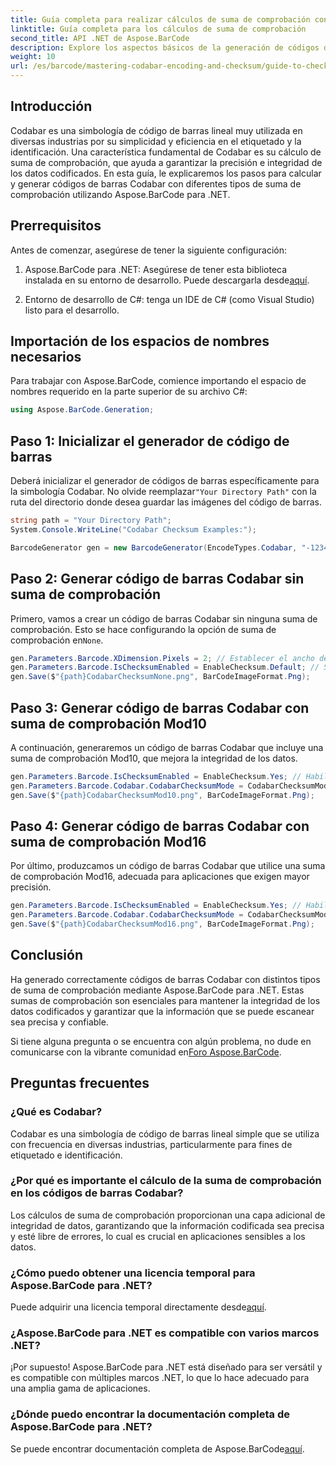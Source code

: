 ```yaml
---
title: Guía completa para realizar cálculos de suma de comprobación con Aspose.BarCode
linktitle: Guía completa para los cálculos de suma de comprobación
second_title: API .NET de Aspose.BarCode
description: Explore los aspectos básicos de la generación de códigos de barras Codabar con Aspose.BarCode para .NET. Esta guía paso a paso explica cómo crear códigos de barras con y sin sumas de comprobación, mejorando la integridad y la precisión de los datos.
weight: 10
url: /es/barcode/mastering-codabar-encoding-and-checksum/guide-to-checksum-calculation/
---
```

## Introducción

Codabar es una simbología de código de barras lineal muy utilizada en diversas industrias por su simplicidad y eficiencia en el etiquetado y la identificación. Una característica fundamental de Codabar es su cálculo de suma de comprobación, que ayuda a garantizar la precisión e integridad de los datos codificados. En esta guía, le explicaremos los pasos para calcular y generar códigos de barras Codabar con diferentes tipos de suma de comprobación utilizando Aspose.BarCode para .NET.

## Prerrequisitos

Antes de comenzar, asegúrese de tener la siguiente configuración:

1.  Aspose.BarCode para .NET: Asegúrese de tener esta biblioteca instalada en su entorno de desarrollo. Puede descargarla desde[aquí](https://releases.aspose.com/barcode/net/).
   
2. Entorno de desarrollo de C#: tenga un IDE de C# (como Visual Studio) listo para el desarrollo.


## Importación de los espacios de nombres necesarios

Para trabajar con Aspose.BarCode, comience importando el espacio de nombres requerido en la parte superior de su archivo C#:

```csharp
using Aspose.BarCode.Generation;
```

## Paso 1: Inicializar el generador de código de barras

 Deberá inicializar el generador de códigos de barras específicamente para la simbología Codabar. No olvide reemplazar`"Your Directory Path"` con la ruta del directorio donde desea guardar las imágenes del código de barras.

```csharp
string path = "Your Directory Path";
System.Console.WriteLine("Codabar Checksum Examples:");

BarcodeGenerator gen = new BarcodeGenerator(EncodeTypes.Codabar, "-12345-");
```

## Paso 2: Generar código de barras Codabar sin suma de comprobación

 Primero, vamos a crear un código de barras Codabar sin ninguna suma de comprobación. Esto se hace configurando la opción de suma de comprobación en`None`.

```csharp
gen.Parameters.Barcode.XDimension.Pixels = 2; // Establecer el ancho de las barras
gen.Parameters.Barcode.IsChecksumEnabled = EnableChecksum.Default; // Sin suma de comprobación
gen.Save($"{path}CodabarChecksumNone.png", BarCodeImageFormat.Png);
```

## Paso 3: Generar código de barras Codabar con suma de comprobación Mod10

A continuación, generaremos un código de barras Codabar que incluye una suma de comprobación Mod10, que mejora la integridad de los datos.

```csharp
gen.Parameters.Barcode.IsChecksumEnabled = EnableChecksum.Yes; // Habilitar suma de comprobación
gen.Parameters.Barcode.Codabar.CodabarChecksumMode = CodabarChecksumMode.Mod10; // Establecer Mod10
gen.Save($"{path}CodabarChecksumMod10.png", BarCodeImageFormat.Png);
```

## Paso 4: Generar código de barras Codabar con suma de comprobación Mod16

Por último, produzcamos un código de barras Codabar que utilice una suma de comprobación Mod16, adecuada para aplicaciones que exigen mayor precisión.

```csharp
gen.Parameters.Barcode.IsChecksumEnabled = EnableChecksum.Yes; // Habilitar suma de comprobación
gen.Parameters.Barcode.Codabar.CodabarChecksumMode = CodabarChecksumMode.Mod16; // Establecer Mod16
gen.Save($"{path}CodabarChecksumMod16.png", BarCodeImageFormat.Png);
```

## Conclusión

Ha generado correctamente códigos de barras Codabar con distintos tipos de suma de comprobación mediante Aspose.BarCode para .NET. Estas sumas de comprobación son esenciales para mantener la integridad de los datos codificados y garantizar que la información que se puede escanear sea precisa y confiable.

Si tiene alguna pregunta o se encuentra con algún problema, no dude en comunicarse con la vibrante comunidad en[Foro Aspose.BarCode](https://forum.aspose.com/c/barcode/13).

## Preguntas frecuentes

### ¿Qué es Codabar?

Codabar es una simbología de código de barras lineal simple que se utiliza con frecuencia en diversas industrias, particularmente para fines de etiquetado e identificación.

### ¿Por qué es importante el cálculo de la suma de comprobación en los códigos de barras Codabar?

Los cálculos de suma de comprobación proporcionan una capa adicional de integridad de datos, garantizando que la información codificada sea precisa y esté libre de errores, lo cual es crucial en aplicaciones sensibles a los datos.

### ¿Cómo puedo obtener una licencia temporal para Aspose.BarCode para .NET?

 Puede adquirir una licencia temporal directamente desde[aquí](https://purchase.conholdate.com/temporary-license/).

### ¿Aspose.BarCode para .NET es compatible con varios marcos .NET?

¡Por supuesto! Aspose.BarCode para .NET está diseñado para ser versátil y es compatible con múltiples marcos .NET, lo que lo hace adecuado para una amplia gama de aplicaciones.

### ¿Dónde puedo encontrar la documentación completa de Aspose.BarCode para .NET?

Se puede encontrar documentación completa de Aspose.BarCode[aquí](https://reference.aspose.com/barcode/net/).
